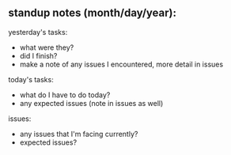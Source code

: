 ## standup notes (month/day/year):
yesterday's tasks:
- what were they?
- did I finish?
- make a note of any issues I encountered, more detail in issues

today's tasks:
- what do I have to do today?
- any expected issues (note in issues as well)

issues:
- any issues that I'm facing currently?
- expected issues?
